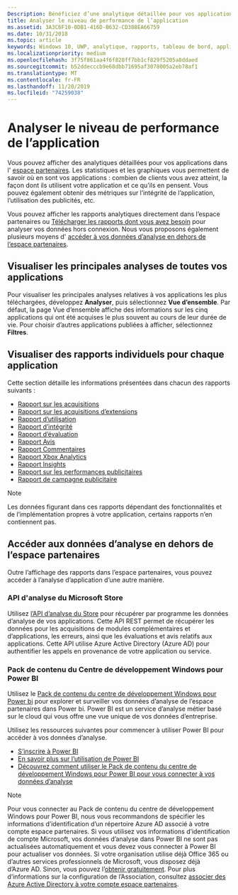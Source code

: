 ```yaml
---
Description: Bénéficiez d’une analytique détaillée pour vos applications Windows, dans l’espace partenaires ou via d’autres méthodes.
title: Analyser le niveau de performance de l’application
ms.assetid: 3A3C6F10-0DB1-416D-B632-CD388EA66759
ms.date: 10/31/2018
ms.topic: article
keywords: Windows 10, UWP, analytique, rapports, tableau de bord, applications, données, métriques
ms.localizationpriority: medium
ms.openlocfilehash: 3f75f861aa4f6f828ff7bb1cf829f5205a8ddaed
ms.sourcegitcommit: b52ddecccb9e68dbb71695af3078005a2eb78af1
ms.translationtype: MT
ms.contentlocale: fr-FR
ms.lasthandoff: 11/20/2019
ms.locfileid: "74259038"
---
```

# <a name="analyze-app-performance"></a>Analyser le niveau de performance de l’application

Vous pouvez afficher des analytiques détaillées pour vos applications dans l' [espace partenaires](https://partner.microsoft.com/dashboard). Les statistiques et les graphiques vous permettent de savoir où en sont vos applications : combien de clients vous avez atteint, la façon dont ils utilisent votre application et ce qu’ils en pensent. Vous pouvez également obtenir des métriques sur l’intégrité de l’application, l’utilisation des publicités, etc.

Vous pouvez afficher les rapports analytiques directement dans l’espace partenaires ou [Télécharger les rapports dont vous avez besoin](download-analytic-reports.md) pour analyser vos données hors connexion. Nous vous proposons également plusieurs moyens d' [accéder à vos données d’analyse en dehors de l’espace partenaires](#outside).

## <a name="view-key-analytics-for-all-your-apps"></a>Visualiser les principales analyses de toutes vos applications

Pour visualiser les principales analyses relatives à vos applications les plus téléchargées, développez **Analyser**, puis sélectionnez **Vue d’ensemble**. Par défaut, la page Vue d’ensemble affiche des informations sur les cinq applications qui ont été acquises le plus souvent au cours de leur durée de vie. Pour choisir d’autres applications publiées à afficher, sélectionnez **Filtres**.

## <a name="view-individual-reports-for-each-app"></a>Visualiser des rapports individuels pour chaque application

Cette section détaille les informations présentées dans chacun des rapports suivants :

-   [Rapport sur les acquisitions](acquisitions-report.md)
-   [Rapport sur les acquisitions d’extensions](add-on-acquisitions-report.md)
-   [Rapport d’utilisation](usage-report.md)
-   [Rapport d’intégrité](health-report.md)
-   [Rapport d’évaluation](ratings-report.md)
-   [Rapport Avis](reviews-report.md)
-   [Rapport Commentaires](feedback-report.md)
-   [Rapport Xbox Analytics](xbox-analytics-report.md)
-   [Rapport Insights](insights-report.md)
-   [Rapport sur les performances publicitaires](advertising-performance-report.md)
-   [Rapport de campagne publicitaire](promote-your-app-report.md)


> [!NOTE]
> Les données figurant dans ces rapports dépendant des fonctionnalités et de l’implémentation propres à votre application, certains rapports n’en contiennent pas.

<span id="outside"/>

## <a name="access-analytics-data-outside-of-partner-center"></a>Accéder aux données d’analyse en dehors de l’espace partenaires

Outre l’affichage des rapports dans l’espace partenaires, vous pouvez accéder à l’analyse d’application d’une autre manière.

### <a name="microsoft-store-analytics-api"></a>API d'analyse du Microsoft Store

Utilisez [l’API d’analyse du Store](../monetize/access-analytics-data-using-windows-store-services.md) pour récupérer par programme les données d’analyse de vos applications. Cette API REST permet de récupérer les données pour les acquisitions de modules complémentaires et d’applications, les erreurs, ainsi que les évaluations et avis relatifs aux applications. Cette API utilise Azure Active Directory (Azure AD) pour authentifier les appels en provenance de votre application ou service.

### <a name="windows-dev-center-content-pack-for-power-bi"></a>Pack de contenu du Centre de développement Windows pour Power BI

Utilisez le [Pack de contenu du centre de développement Windows pour Power bi](https://powerbi.microsoft.com/documentation/powerbi-content-pack-windows-dev-center/) pour explorer et surveiller vos données d’analyse de l’espace partenaires dans Power bi. Power BI est un service d’analyse métier basé sur le cloud qui vous offre une vue unique de vos données d’entreprise.

Utilisez les ressources suivantes pour commencer à utiliser Power BI pour accéder à vos données d’analyse.

* [S’inscrire à Power BI](https://powerbi.microsoft.com/documentation/powerbi-service-self-service-signup-for-power-bi/)
* [En savoir plus sur l’utilisation de Power BI](https://powerbi.microsoft.com/guided-learning/)
* [Découvrez comment utiliser le Pack de contenu du centre de développement Windows pour Power BI pour vous connecter à vos données d’analyse](https://powerbi.microsoft.com/documentation/powerbi-content-pack-windows-dev-center/)

> [!NOTE]
> Pour vous connecter au Pack de contenu du centre de développement Windows pour Power BI, nous vous recommandons de spécifier les informations d’identification d’un répertoire Azure AD associé à votre compte espace partenaires. Si vous utilisez vos informations d’identification de compte Microsoft, vos données d’analyse dans Power BI ne sont pas actualisées automatiquement et vous devez vous connecter à Power BI pour actualiser vos données. Si votre organisation utilise déjà Office 365 ou d’autres services professionnels de Microsoft, vous disposez déjà d’Azure AD. Sinon, vous pouvez l’[obtenir gratuitement](https://account.azure.com/organization). Pour plus d’informations sur la configuration de l’Association, consultez [associer des Azure Active Directory à votre compte espace partenaires](associate-azure-ad-with-dev-center.md).
